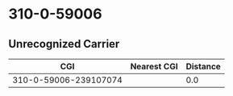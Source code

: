 # 310-0-59006
## Unrecognized Carrier


| CGI | Nearest CGI | Distance |
|-----|-------------|----------|
| 310-0-59006-239107074 |  | 0.0 |
